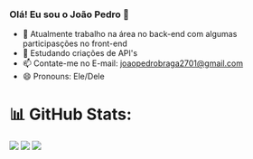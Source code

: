 ### Olá! Eu sou o João Pedro 👋

- 🔭 Atualmente trabalho na área no back-end com algumas participasções no front-end
- 🌱 Estudando criações de API's
- 📫 Contate-me no E-mail: joaopedrobraga2701@gmail.com
- 😄 Pronouns: Ele/Dele


# 📊 GitHub Stats:
![](https://github-readme-stats.vercel.app/api?username=JaoPedroBraga&theme=tokyonight&hide_border=false&include_all_commits=true&count_private=true)
![](https://github-readme-streak-stats.herokuapp.com/?user=JaoPedroBraga&theme=tokyonight&hide_border=false)
![](https://github-readme-stats.vercel.app/api/top-langs/?username=JaoPedroBraga&theme=tokyonight&hide_border=false&include_all_commits=true&count_private=true&layout=compact)


